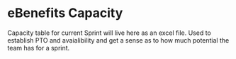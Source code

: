# eBenefits Capacity

Capacity table for current Sprint will live here as an excel file.
Used to establish PTO and avaialibility and get a sense as to how much potential the team has for a sprint.
